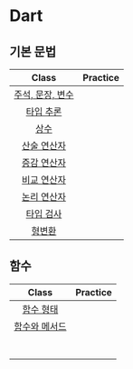# Dart

## 기본 문법



| Class | Practice |
| :---: | :------: |
| [주석, 문장, 변수](./Default/DartDefault.md) |  |
| [타입 추론](./Default/Type_Inference.md) |          |
| [상수](./Default/final,const.md)      |          |
| [산술 연산자](./Default/Arithmetic_Operators.md)      |          |
| [증감 연산자](./Default/Increment_Operator.md)      |          |
| [비교 연산자](./Default/Comparison_Operator.md)      |          |
| [논리 연산자](./Default/Logical_Operator.md)      |          |
| [타입 검사](./Default/Type_Inspection.md)      |          |
| [형변환](./Default/Casting.md)      |          |



## 함수



|                      Class                       | Practice |
| :----------------------------------------------: | :------: |
|         [함수 형태](./Function/Form.md)          |          |
| [함수와 메서드](./Function/FunctionAndMethod.md) |          |
|                                                  |          |
|                                                  |          |
|                                                  |          |
|                                                  |          |
|                                                  |          |
|                                                  |          |
|                                                  |          |

